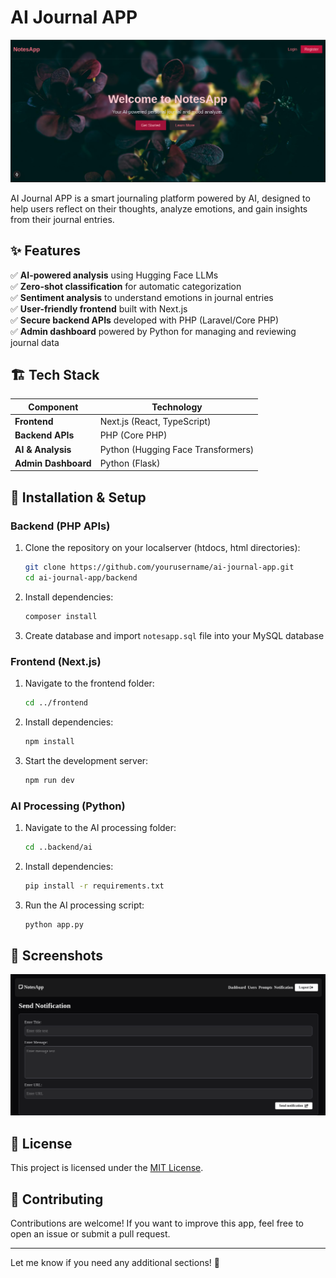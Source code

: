 # AI Journal APP  

![AI Journal APP](userfrontend.png) 

AI Journal APP is a smart journaling platform powered by AI, designed to help users reflect on their thoughts, analyze emotions, and gain insights from their journal entries.  

## ✨ Features  

✅ **AI-powered analysis** using Hugging Face LLMs  
✅ **Zero-shot classification** for automatic categorization  
✅ **Sentiment analysis** to understand emotions in journal entries  
✅ **User-friendly frontend** built with Next.js  
✅ **Secure backend APIs** developed with PHP (Laravel/Core PHP)  
✅ **Admin dashboard** powered by Python for managing and reviewing journal data  

## 🏗️ Tech Stack  

| Component  | Technology |
|------------|------------|
| **Frontend**  | Next.js (React, TypeScript) |
| **Backend APIs**  | PHP (Core PHP) |
| **AI & Analysis** | Python (Hugging Face Transformers) |
| **Admin Dashboard** | Python (Flask) |

## 🚀 Installation & Setup  

### Backend (PHP APIs)  
1. Clone the repository on your localserver (htdocs, html directories):  
   ```sh
   git clone https://github.com/yourusername/ai-journal-app.git
   cd ai-journal-app/backend
   ```
2. Install dependencies:  
   ```sh
   composer install
   ```
3. Create database and import `notesapp.sql` file into your MySQL database

### Frontend (Next.js)  
1. Navigate to the frontend folder:  
   ```sh
   cd ../frontend
   ```
2. Install dependencies:  
   ```sh
   npm install
   ```
3. Start the development server:  
   ```sh
   npm run dev
   ```

### AI Processing (Python)  
1. Navigate to the AI processing folder:  
   ```sh
   cd ..backend/ai
   ```
2. Install dependencies:  
   ```sh
   pip install -r requirements.txt
   ```
3. Run the AI processing script:  
   ```sh
   python app.py
   ```

## 📸 Screenshots  


![AI Analysis Screenshot](backend.png) 

## 📜 License  

This project is licensed under the [MIT License](LICENSE).  

## 🤝 Contributing  

Contributions are welcome! If you want to improve this app, feel free to open an issue or submit a pull request.  

---

Let me know if you need any additional sections! 🚀